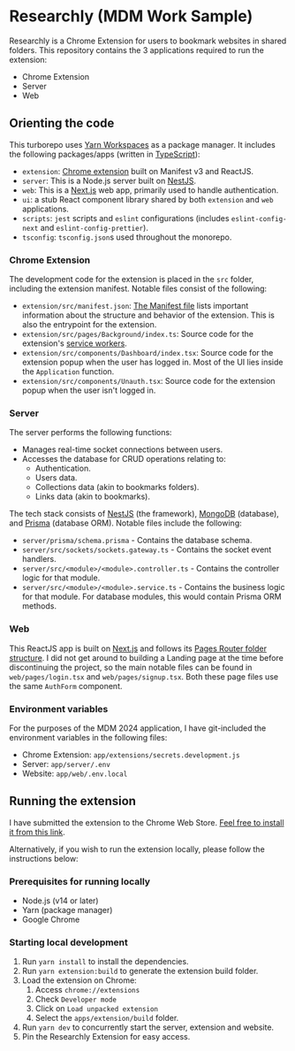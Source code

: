 # Researchly (MDM Work Sample)

Researchly is a Chrome Extension for users to bookmark websites in shared folders. This repository contains the 3 applications required to run the extension:

- Chrome Extension
- Server
- Web

## Orienting the code

This turborepo uses [Yarn Workspaces](https://classic.yarnpkg.com/lang/en/docs/workspaces/) as a package manager. It includes the following packages/apps (written in [TypeScript](https://www.typescriptlang.org/)):

- `extension`: [Chrome extension](https://developer.chrome.com/docs/extensions) built on Manifest v3 and ReactJS.
- `server`: This is a Node.js server built on [NestJS](https://nestjs.com).
- `web`: This is a [Next.js](https://nextjs.org) web app, primarily used to handle authentication.
- `ui`: a stub React component library shared by both `extension` and `web` applications.
- `scripts`: `jest` scripts and `eslint` configurations (includes `eslint-config-next` and `eslint-config-prettier`).
- `tsconfig`: `tsconfig.json`s used throughout the monorepo.

### Chrome Extension

The development code for the extension is placed in the `src` folder, including the extension manifest. Notable files consist of the following:

- `extension/src/manifest.json`: [The Manifest file](https://developer.chrome.com/docs/extensions/reference/manifest) lists important information about the structure and behavior of the extension. This is also the entrypoint for the extension.
- `extension/src/pages/Background/index.ts`: Source code for the extension's [service workers](https://developer.chrome.com/docs/extensions/develop/concepts/service-workers).
- `extension/src/components/Dashboard/index.tsx`: Source code for the extension popup when the user has logged in. Most of the UI lies inside the `Application` function.
- `extension/src/components/Unauth.tsx`: Source code for the extension popup when the user isn't logged in.

### Server

The server performs the following functions:

- Manages real-time socket connections between users.
- Accesses the database for CRUD operations relating to:
  - Authentication.
  - Users data.
  - Collections data (akin to bookmarks folders).
  - Links data (akin to bookmarks).

The tech stack consists of [NestJS](https://nestjs.com) (the framework), [MongoDB](https://cloud.mongodb.com/) (database), and [Prisma](https://www.prisma.io/) (database ORM). Notable files include the following:

- `server/prisma/schema.prisma` - Contains the database schema.
- `server/src/sockets/sockets.gateway.ts` - Contains the socket event handlers.
- `server/src/<module>/<module>.controller.ts` - Contains the controller logic for that module.
- `server/src/<module>/<module>.service.ts` - Contains the business logic for that module. For database modules, this would contain Prisma ORM methods.

### Web

This ReactJS app is built on [Next.js](https://nextjs.org/docs) and follows its [Pages Router folder structure](https://nextjs.org/docs/getting-started/project-structure). I did not get around to building a Landing page at the time before discontinuing the project, so the main notable files can be found in `web/pages/login.tsx` and `web/pages/signup.tsx`. Both these page files use the same `AuthForm` component.

### Environment variables

For the purposes of the MDM 2024 application, I have git-included the environment variables in the following files:

- Chrome Extension: `app/extensions/secrets.development.js`
- Server: `app/server/.env`
- Website: `app/web/.env.local`

## Running the extension

I have submitted the extension to the Chrome Web Store. [Feel free to install it from this link](https://chromewebstore.google.com/detail/researchlyus/omhabljpdjjboigejhophhfejlhghgpl?hl=en).

Alternatively, if you wish to run the extension locally, please follow the instructions below:

### Prerequisites for running locally

- Node.js (v14 or later)
- Yarn (package manager)
- Google Chrome

### Starting local development

1. Run `yarn install` to install the dependencies.
2. Run `yarn extension:build` to generate the extension build folder.
3. Load the extension on Chrome:
   1. Access `chrome://extensions`
   2. Check `Developer mode`
   3. Click on `Load unpacked extension`
   4. Select the `apps/extension/build` folder.
4. Run `yarn dev` to concurrently start the server, extension and website.
5. Pin the Researchly Extension for easy access.
